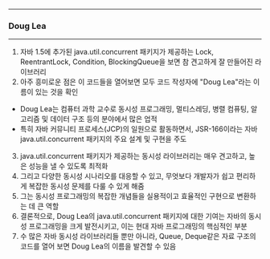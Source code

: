 -----
### Doug Lea
-----
1. 자바 1.5에 추가된 java.util.concurrent 패키지가 제공하는 Lock, ReentrantLock, Condition, BlockingQueue을 보면 참 견고하게 잘 만들어진 라이브러리
2. 아주 흥미로운 점은 이 코드들을 열어보면 모두 코드 작성자에 "Doug Lea"라는 이름이 있는 것을 확인
  - Doug Lea는 컴퓨터 과학 교수로 동시성 프로그래밍, 멀티스레딩, 병렬 컴퓨팅, 알고리즘 및 데이터 구조 등의 분야에서 많은 업적
  - 특히 자바 커뮤니티 프로세스(JCP)의 일원으로 활동하면서, JSR-166이라는 자바 java.util.concurrent 패키지의 주요 설계 및 구현을 주도

3. java.util.concurrent 패키지가 제공하는 동시성 라이브러리는 매우 견고하고, 높은 성능을 낼 수 있도록 최적화
4. 그리고 다양한 동시성 시나리오를 대응할 수 있고, 무엇보다 개발자가 쉽고 편리하게 복잡한 동시성 문제를 다룰 수 있게 해줌
5. 그는 동시성 프로그래밍의 복잡한 개념들을 실용적이고 효율적인 구현으로 변환하는 데 큰 역할
6. 결론적으로, Doug Lea의 java.util.concurrent 패키지에 대한 기여는 자바의 동시성 프로그래밍을 크게 발전시키고, 이는 현대 자바 프로그래밍의 핵심적인 부분
7. 수 많은 자바 동시성 라이브러리들 뿐만 아니라, Queue, Deque같은 자료 구조의 코드를 열어 보면 Doug Lea의 이름을 발견할 수 있음
